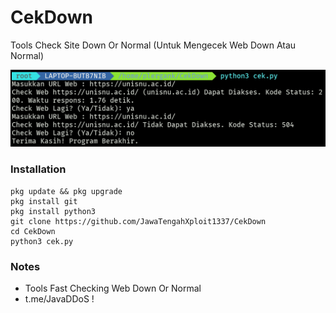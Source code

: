 # CekDown
Tools Check Site Down Or Normal (Untuk Mengecek Web Down Atau Normal)

![screenshot](./CekDown.png)

### Installation
```
pkg update && pkg upgrade
pkg install git
pkg install python3
git clone https://github.com/JawaTengahXploit1337/CekDown
cd CekDown
python3 cek.py
```
### Notes
- Tools Fast Checking Web Down Or Normal
- t.me/JavaDDoS !
